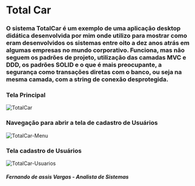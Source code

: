 # Total Car

### O sistema TotalCar é um exemplo de uma aplicação desktop didática desenvolvida por mim onde utilizo para mostrar como eram desenvolvidos os sistemas entre oito a dez anos atrás em algumas empresas no mundo corporativo. Funciona, mas não seguem os padrões de projeto, utilização das camadas MVC e DDD, os padrões SOLID e o que é mais preocupante, a segurança como transações diretas com o banco, ou seja na mesma camada, com a string de conexão desprotegida. 

### Tela Principal

![TotalCar](https://user-images.githubusercontent.com/24196482/57392544-734df500-7197-11e9-96a0-a850fd86f200.png)

### Navegação para abrir a tela de cadastro de Usuários

![TotalCar-Menu](https://user-images.githubusercontent.com/24196482/57392660-c6c04300-7197-11e9-9184-d3216536f435.png)

### Tela cadastro de Usuários

![TotalCar-Usuarios](https://user-images.githubusercontent.com/24196482/57392690-d8a1e600-7197-11e9-8c61-7c8bd8a607f8.png)

##### Fernando de assis Vargas - Analista de Sistemas
